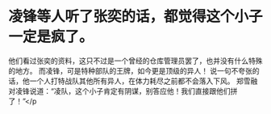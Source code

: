 # 凌锋等人听了张奕的话，都觉得这个小子一定是疯了。
他们看过张奕的资料，这只不过是一个曾经的仓库管理员罢了，也并没有什么特殊的地方。
而凌锋，可是特种部队的王牌，如今更是顶级的异人！
说一句不夸张的话，他一个人打特战队其他所有异人，在体力耗尽之前都不会落入下风。
郑雪融对凌锋说道：“凌队，这个小子肯定有阴谋，别答应他！我们直接跟他们拼了！”</p

